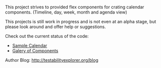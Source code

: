 This project strives to provided flex components for crating calendar components. (Timeline, day, week, month and agenda view)

This projects is still work in progress and is not even at an alpha stage, but please look around and offer help or suggestions.

Check out the current status of the code:

  * [Sample Calendar](http://flexcalendar.googlecode.com/svn/trunk/bin/CalendarSample.swf)
  * [Galery of Components](http://flexcalendar.googlecode.com/svn/trunk/bin/Galery.swf)

Author Blog: http://testabilityexplorer.org/blog